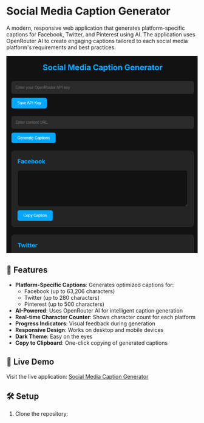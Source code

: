# Social Media Caption Generator

A modern, responsive web application that generates platform-specific captions for Facebook, Twitter, and Pinterest using AI. The application uses OpenRouter AI to create engaging captions tailored to each social media platform's requirements and best practices.

![Social Media Caption Generator Preview](preview.png)

## 🌟 Features

- **Platform-Specific Captions**: Generates optimized captions for:
  - Facebook (up to 63,206 characters)
  - Twitter (up to 280 characters)
  - Pinterest (up to 500 characters)
- **AI-Powered**: Uses OpenRouter AI for intelligent caption generation
- **Real-time Character Counter**: Shows character count for each platform
- **Progress Indicators**: Visual feedback during generation
- **Responsive Design**: Works on desktop and mobile devices
- **Dark Theme**: Easy on the eyes
- **Copy to Clipboard**: One-click copying of generated captions

## 🚀 Live Demo

Visit the live application: [Social Media Caption Generator](https://yourusername.github.io/social-media-caption-generator)

## 🛠️ Setup

1. Clone the repository: 